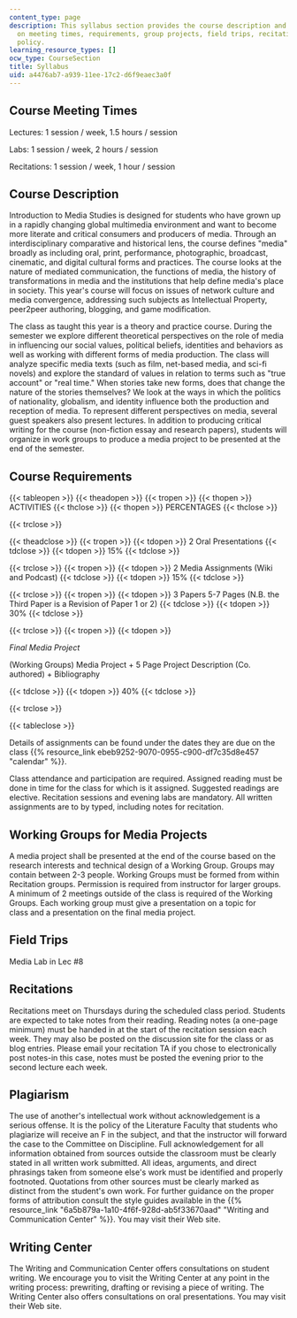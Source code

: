 ```yaml
---
content_type: page
description: This syllabus section provides the course description and information
  on meeting times, requirements, group projects, field trips, recitations, and plagiarism
  policy.
learning_resource_types: []
ocw_type: CourseSection
title: Syllabus
uid: a4476ab7-a939-11ee-17c2-d6f9eaec3a0f
---
```


Course Meeting Times
--------------------

Lectures: 1 session / week, 1.5 hours / session

Labs: 1 session / week, 2 hours / session

Recitations: 1 session / week, 1 hour / session

Course Description
------------------

Introduction to Media Studies is designed for students who have grown up in a rapidly changing global multimedia environment and want to become more literate and critical consumers and producers of media. Through an interdisciplinary comparative and historical lens, the course defines "media" broadly as including oral, print, performance, photographic, broadcast, cinematic, and digital cultural forms and practices. The course looks at the nature of mediated communication, the functions of media, the history of transformations in media and the institutions that help define media's place in society. This year's course will focus on issues of network culture and media convergence, addressing such subjects as Intellectual Property, peer2peer authoring, blogging, and game modification.

The class as taught this year is a theory and practice course. During the semester we explore different theoretical perspectives on the role of media in influencing our social values, political beliefs, identities and behaviors as well as working with different forms of media production. The class will analyze specific media texts (such as film, net-based media, and sci-fi novels) and explore the standard of values in relation to terms such as "true account" or "real time." When stories take new forms, does that change the nature of the stories themselves? We look at the ways in which the politics of nationality, globalism, and identity influence both the production and reception of media. To represent different perspectives on media, several guest speakers also present lectures. In addition to producing critical writing for the course (non-fiction essay and research papers), students will organize in work groups to produce a media project to be presented at the end of the semester.

Course Requirements
-------------------

{{< tableopen >}}
{{< theadopen >}}
{{< tropen >}}
{{< thopen >}}
ACTIVITIES
{{< thclose >}}
{{< thopen >}}
PERCENTAGES
{{< thclose >}}

{{< trclose >}}

{{< theadclose >}}
{{< tropen >}}
{{< tdopen >}}
2 Oral Presentations
{{< tdclose >}}
{{< tdopen >}}
15%
{{< tdclose >}}

{{< trclose >}}
{{< tropen >}}
{{< tdopen >}}
2 Media Assignments (Wiki and Podcast)
{{< tdclose >}}
{{< tdopen >}}
15%
{{< tdclose >}}

{{< trclose >}}
{{< tropen >}}
{{< tdopen >}}
3 Papers 5-7 Pages (N.B. the Third Paper is a Revision of Paper 1 or 2)
{{< tdclose >}}
{{< tdopen >}}
30%
{{< tdclose >}}

{{< trclose >}}
{{< tropen >}}
{{< tdopen >}}


_Final Media Project_

(Working Groups) Media Project + 5 Page Project Description (Co. authored) + Bibliography


{{< tdclose >}}
{{< tdopen >}}
40%
{{< tdclose >}}

{{< trclose >}}

{{< tableclose >}}

Details of assignments can be found under the dates they are due on the class {{% resource_link ebeb9252-9070-0955-c900-df7c35d8e457 "calendar" %}}.

Class attendance and participation are required. Assigned reading must be done in time for the class for which is it assigned. Suggested readings are elective. Recitation sessions and evening labs are mandatory. All written assignments are to by typed, including notes for recitation.

Working Groups for Media Projects
---------------------------------

A media project shall be presented at the end of the course based on the research interests and technical design of a Working Group. Groups may contain between 2-3 people. Working Groups must be formed from within Recitation groups. Permission is required from instructor for larger groups. A minimum of 2 meetings outside of the class is required of the Working Groups. Each working group must give a presentation on a topic for class and a presentation on the final media project.

Field Trips
-----------

Media Lab in Lec #8

Recitations
-----------

Recitations meet on Thursdays during the scheduled class period. Students are expected to take notes from their reading. Reading notes (a one-page minimum) must be handed in at the start of the recitation session each week. They may also be posted on the discussion site for the class or as blog entries. Please email your recitation TA if you chose to electronically post notes-in this case, notes must be posted the evening prior to the second lecture each week.

Plagiarism
----------

The use of another's intellectual work without acknowledgement is a serious offense. It is the policy of the Literature Faculty that students who plagiarize will receive an F in the subject, and that the instructor will forward the case to the Committee on Discipline. Full acknowledgement for all information obtained from sources outside the classroom must be clearly stated in all written work submitted. All ideas, arguments, and direct phrasings taken from someone else's work must be identified and properly footnoted. Quotations from other sources must be clearly marked as distinct from the student's own work. For further guidance on the proper forms of attribution consult the style guides available in the {{% resource_link "6a5b879a-1a10-4f6f-928d-ab5f33670aad" "Writing and Communication Center" %}}. You may visit their Web site.

Writing Center
--------------

The Writing and Communication Center offers consultations on student writing. We encourage you to visit the Writing Center at any point in the writing process: prewriting, drafting or revising a piece of writing. The Writing Center also offers consultations on oral presentations. You may visit their Web site.